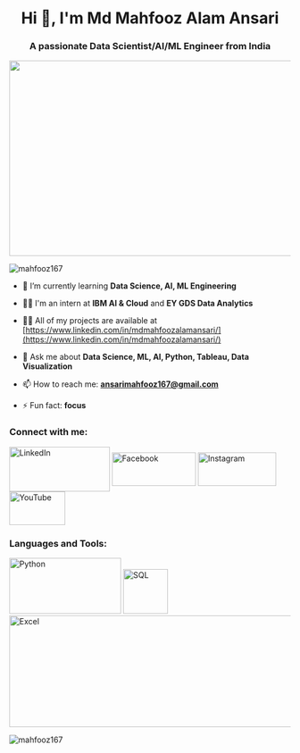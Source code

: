 <h1 align="center">Hi 👋, I'm Md Mahfooz Alam Ansari</h1>
<h3 align="center">A passionate Data Scientist/AI/ML Engineer from India</h3>


<img src="https://github.com/Mahfooz167/Mahfooz167/assets/138190810/674a96df-482a-476e-bc4d-b28420582c90" width="1000" height="350">


<p align="left"> <img src="https://komarev.com/ghpvc/?username=mahfooz167&label=Profile%20views&color=0e75b6&style=flat" alt="mahfooz167" /> </p>

- 🌱 I’m currently learning **Data Science, AI, ML Engineering**

- 👨‍💻 I'm an intern at **IBM AI & Cloud** and **EY GDS Data Analytics**

- 👨‍💼 All of my projects are available at [https://www.linkedin.com/in/mdmahfoozalamansari/](https://www.linkedin.com/in/mdmahfoozalamansari/)

- 💬 Ask me about **Data Science, ML, AI, Python, Tableau, Data Visualization**

- 📫 How to reach me: **ansarimahfooz167@gmail.com**

- ⚡ Fun fact: **focus**

<h3 align="left">Connect with me:</h3>
<p align="left">
  <a href="https://linkedin.com/in/www.linkedin.com/in/md-mahfooz-alam-ansari-587828190" target="blank"><img align="center" src="https://pallant.digital/wp-content/uploads/2019/08/5-ways-to-supercharge-your-LinkedIn-profile-1.png" alt="LinkedIn" height="80" width="180" /></a> 
  <a href="https://fb.com/mahfooz ansari" target="blank"><img align="center" src="https://fiu-original.b-cdn.net/fontsinuse.com/use-images/16/16899/16899.jpeg?filename=logo_facebook-rgb-7inch2.png.648x0_q90_replac" alt="Facebook" height="60" width="150" /></a>
  <a href="https://instagram.com/mahfooz_zada" target="blank"><img align="center" src="https://i.pinimg.com/originals/30/d8/f9/30d8f92cdcca5d49b6194097b8c6906d.jpg" alt="Instagram" height="60" width="140" /></a>
  <a href="https://www.youtube.com/c/data unbox" target="blank"><img align="center" src="https://pics.craiyon.com/2023-10-31/25fb38eaace7424d87fa4cf1526771f9.webp" alt="YouTube" height="60" width="100" /></a>
</p>

<h3 align="left">Languages and Tools:</h3>
<p align="left"> 
  <img src="https://images.unsplash.com/photo-1649180556628-9ba704115795?q=80&w=1000&auto=format&fit=crop&ixlib=rb-4.0.3&ixid=M3wxMjA3fDB8MHxzZWFyY2h8Mnx8cHl0aG9uJTIwbG9nb3xlbnwwfHwwfHx8MA%3D%3D" alt="Python" width="200" height="100"/>
  <img src="https://img.freepik.com/free-vector/abstract-technology-sql-illustration_23-2149237139.jpg?size=338&ext=jpg&ga=GA1.1.1827530304.1709078400&semt=sph" alt="SQL" width="80" height="80"/>
  <img src="https://github.com/Mahfooz167/Mahfooz_College_Bot/assets/138190810/c8fc4aa8-83ab-4c5d-8177-fdf39cb1c66b" alt="Excel" width="900" height="200"/>

</p>
<p><img align="center" src="https://github-readme-stats.vercel.app/api/top-langs?username=mahfooz167&show_icons=true&locale=en&layout=compact" alt="mahfooz167" /></p>

